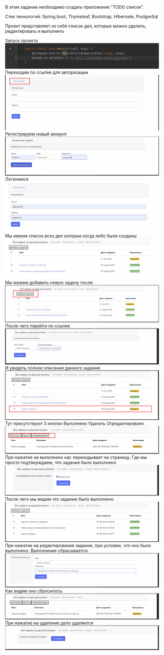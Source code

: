 В этом задании  необходимо создать приложение "TODO список".

Стек технологий: Spring boot, Thymeleaf, Bootstrap, Hibernate, PostgreSql 

Проект представляет из себя список дел, которые можно удалить, редактировать и выполнить

Запуск проекта 
![img.png](img.png)
Переходим по ссылке для авторизации
![img_1.png](img_1.png)
Регистрируем новый аккаунт
![img_2.png](img_2.png)
Логинемся
![img_3.png](img_3.png)
Мы имеем список всех дел которые когда либо были созданы
![img_4.png](img_4.png)
Мы можем добавить новую задачу после
![img_5.png](img_5.png)
После чего перейти по ссылке
![img_6.png](img_6.png)
И увидеть полное описание данного задания
![img_7.png](img_7.png)
Тут присутствуют 3 кнопки Выполнено Удалить Отредактировано 
![img_8.png](img_8.png)
При нажатие на выполнено нас перекидывает на страницу. Где мы просто подтверждаем, что задание было выполнено
![img_9.png](img_9.png)
После чего мы видим что задание было выполнено
![img_10.png](img_10.png)
При нажатие на редактирования задания, при условии, что оно было выполнено. Выполнение сбрасывается.
![img_11.png](img_11.png)
Как видим оно сбросилось
![img_12.png](img_12.png)
При нажатие на удаление дело удаляется
![img_13.png](img_13.png)
